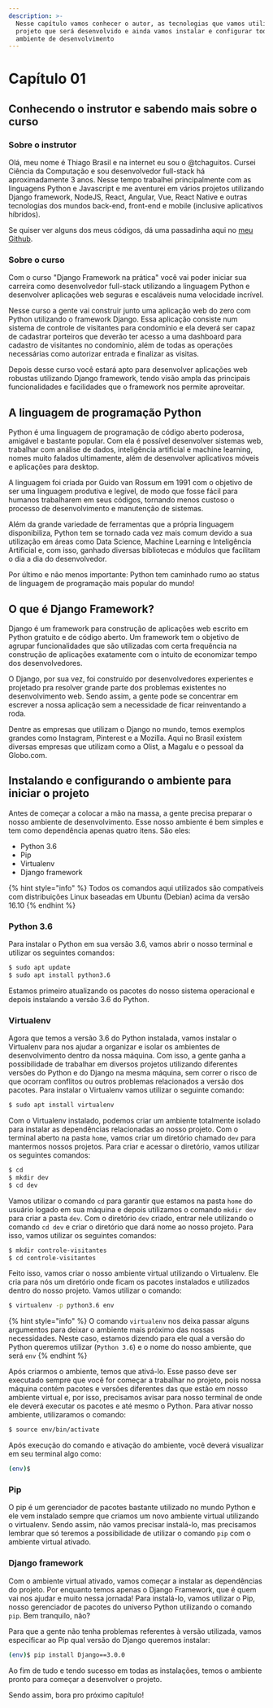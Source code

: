```yaml
---
description: >-
  Nesse capítulo vamos conhecer o autor, as tecnologias que vamos utilizar, o
  projeto que será desenvolvido e ainda vamos instalar e configurar todo o
  ambiente de desenvolvimento
---
```


# Capítulo 01

## Conhecendo o instrutor e sabendo mais sobre o curso

### **Sobre o instrutor**

Olá, meu nome é Thiago Brasil e na internet eu sou o @tchaguitos. Cursei Ciência da Computação e sou desenvolvedor full-stack há aproximadamente 3 anos. Nesse tempo trabalhei principalmente com as linguagens Python e Javascript e me aventurei em vários projetos utilizando Django framework, NodeJS, React, Angular, Vue, React Native e outras tecnologias dos mundos back-end, front-end e mobile \(inclusive aplicativos híbridos\).

Se quiser ver alguns dos meus códigos, dá uma passadinha aqui no [meu Github](https://github.com/tchaguitos/).

### **Sobre o curso**

Com o curso "Django Framework na prática" você vai poder iniciar sua carreira como desenvolvedor full-stack utilizando a linguagem Python e desenvolver aplicações web seguras e escaláveis numa velocidade incrível.

Nesse curso a gente vai construir junto uma aplicação web do zero com Python utilizando o framework Django. Essa aplicação consiste num sistema de controle de visitantes para condomínio e ela deverá ser capaz de cadastrar porteiros que deverão ter acesso a uma dashboard para cadastro de visitantes no condomínio, além de todas as operações necessárias como autorizar entrada e finalizar as visitas.

Depois desse curso você estará apto para desenvolver aplicações web robustas utilizando Django framework, tendo visão ampla das principais funcionalidades e facilidades que o framework nos permite aproveitar.

## A linguagem de programação Python

Python é uma linguagem de programação de código aberto poderosa, amigável e bastante popular. Com ela é possível desenvolver sistemas web, trabalhar com análise de dados, inteligência artificial e machine learning, nomes muito falados ultimamente, além de desenvolver aplicativos móveis e aplicações para desktop.

A linguagem foi criada por Guido van Rossum em 1991 com o objetivo de ser uma linguagem produtiva e legível, de modo que fosse fácil para humanos trabalharem em seus códigos, tornando menos custoso o processo de desenvolvimento e manutenção de sistemas.

Além da grande variedade de ferramentas que a própria linguagem disponibiliza, Python tem se tornado cada vez mais comum devido a sua utilização em áreas como Data Science, Machine Learning e Inteligência Artificial e, com isso, ganhado diversas bibliotecas e módulos que facilitam o dia a dia do desenvolvedor.

Por último e não menos importante: Python tem caminhado rumo ao status de linguagem de programação mais popular do mundo!

## O que é Django Framework?

Django é um framework para construção de aplicações web escrito em Python gratuito e de código aberto. Um framework tem o objetivo de agrupar funcionalidades que são utilizadas com certa frequência na construção de aplicações exatamente com o intuito de economizar tempo dos desenvolvedores.

O Django, por sua vez, foi construído por desenvolvedores experientes e projetado pra resolver grande parte dos problemas existentes no desenvolvimento web. Sendo assim, a gente pode se concentrar em escrever a nossa aplicação sem a necessidade de ficar reinventando a roda.

Dentre as empresas que utilizam o Django no mundo, temos exemplos grandes como Instagram, Pinterest e a Mozilla. Aqui no Brasil existem diversas empresas que utilizam como a Olist, a Magalu e o pessoal da Globo.com.

## Instalando e configurando o ambiente para iniciar o projeto

Antes de começar a colocar a mão na massa, a gente precisa preparar o nosso ambiente de desenvolvimento. Esse nosso ambiente é bem simples e tem como dependência apenas quatro itens. São eles:

* Python 3.6
* Pip
* Virtualenv
* Django framework

{% hint style="info" %}
Todos os comandos aqui utilizados são compatíveis com distribuições Linux baseadas em Ubuntu \(Debian\) acima da versão 16.10
{% endhint %}

### **Python 3.6**

Para instalar o Python em sua versão 3.6, vamos abrir o nosso terminal e utilizar os seguintes comandos:

```bash
$ sudo apt update
$ sudo apt install python3.6
```

Estamos primeiro atualizando os pacotes do nosso sistema operacional e depois instalando a versão 3.6 do Python.

### **Virtualenv**

Agora que temos a versão 3.6 do Python instalada, vamos instalar o Virtualenv para nos ajudar a organizar e isolar os ambientes de desenvolvimento dentro da nossa máquina. Com isso, a gente ganha a possibilidade de trabalhar em diversos projetos utilizando diferentes versões do Python e do Django na mesma máquina, sem correr o risco de que ocorram conflitos ou outros problemas relacionados a versão dos pacotes. Para instalar o Virtualenv vamos utilizar o seguinte comando:

```bash
$ sudo apt install virtualenv
```

Com o Virtualenv instalado, podemos criar um ambiente totalmente isolado para instalar as dependências relacionadas ao nosso projeto. Com o terminal aberto na pasta `home`, vamos criar um diretório chamado `dev` para mantermos nossos projetos. Para criar e acessar o diretório, vamos utilizar os seguintes comandos:

```bash
$ cd
$ mkdir dev
$ cd dev
```

Vamos utilizar o comando `cd` para garantir que estamos na pasta `home` do usuário logado em sua máquina e depois utilizamos o comando `mkdir dev` para criar a pasta `dev`. Com o diretório `dev` criado, entrar nele utilizando o comando `cd dev` e criar o diretório que dará nome ao nosso projeto. Para isso, vamos utilizar os seguintes comandos:

```bash
$ mkdir controle-visitantes
$ cd controle-visitantes
```

Feito isso, vamos criar o nosso ambiente virtual utilizando o Virtualenv. Ele cria para nós um diretório onde ficam os pacotes instalados e utilizados dentro do nosso projeto. Vamos utilizar o comando:

```bash
$ virtualenv -p python3.6 env
```

{% hint style="info" %}
O comando `virtualenv` nos deixa passar alguns argumentos para deixar o ambiente mais próximo das nossas necessidades. Neste caso, estamos dizendo para ele qual a versão do Python queremos utilizar \(`Python 3.6`\) e o nome do nosso ambiente, que será `env`
{% endhint %}

Após criarmos o ambiente, temos que ativá-lo. Esse passo deve ser executado sempre que você for começar a trabalhar no projeto, pois nossa máquina contém pacotes e versões diferentes das que estão em nosso ambiente virtual e, por isso, precisamos avisar para nosso terminal de onde ele deverá executar os pacotes e até mesmo o Python. Para ativar nosso ambiente, utilizaramos o comando:

```bash
$ source env/bin/activate
```

Após execução do comando e ativação do ambiente, você deverá visualizar em seu terminal algo como:

```bash
(env)$
```

### **Pip**

O pip é um gerenciador de pacotes bastante utilizado no mundo Python e ele vem instalado sempre que criamos um novo ambiente virtual utilizando o virtualenv. Sendo assim, não vamos precisar instalá-lo, mas precisamos lembrar que só teremos a possibilidade de utilizar o comando `pip` com o ambiente virtual ativado.

### **Django framework**

Com o ambiente virtual ativado, vamos começar a instalar as dependências do projeto. Por enquanto temos apenas o Django Framework, que é quem vai nos ajudar e muito nessa jornada! Para instalá-lo, vamos utilizar o Pip, nosso gerenciador de pacotes do universo Python utilizando o comando `pip`. Bem tranquilo, não?

Para que a gente não tenha problemas referentes à versão utilizada, vamos especificar ao Pip qual versão do Django queremos instalar:

```bash
(env)$ pip install Django==3.0.0
```

Ao fim de tudo e tendo sucesso em todas as instalações, temos o ambiente pronto para começar a desenvolver o projeto. 

Sendo assim, bora pro próximo capítulo!

